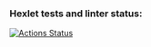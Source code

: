 ### Hexlet tests and linter status:
[![Actions Status](https://github.com/Houssse/rails-project-66/actions/workflows/hexlet-check.yml/badge.svg)](https://github.com/Houssse/rails-project-66/actions)